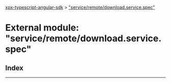 [xpx-typescript-angular-sdk](../README.md) > ["service/remote/download.service.spec"](../modules/_service_remote_download_service_spec_.md)

# External module: "service/remote/download.service.spec"

## Index

---

